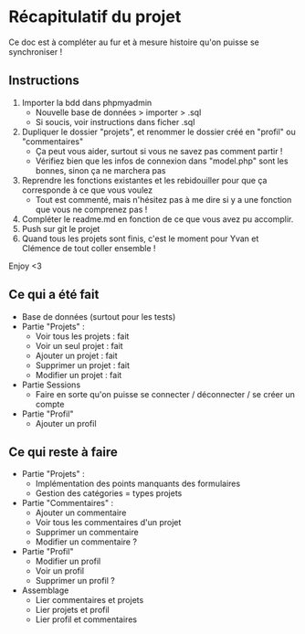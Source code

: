 # Récapitulatif du projet 
Ce doc est à compléter au fur et à mesure histoire qu'on puisse se synchroniser ! 


## Instructions 
1. Importer la bdd dans phpmyadmin 
    - Nouvelle base de données > importer > .sql 
    - Si soucis, voir instructions dans ficher .sql
2. Dupliquer le dossier "projets", et renommer le dossier créé en "profil" ou "commentaires" 
    - Ça peut vous aider, surtout si vous ne savez pas comment partir ! 
    - Vérifiez bien que les infos de connexion dans "model.php" sont les bonnes, sinon ça ne marchera pas 
3. Reprendre les fonctions existantes et les rebidouiller pour que ça corresponde à ce que vous voulez 
    - Tout est commenté, mais n'hésitez pas à me dire si y a une fonction que vous ne comprenez pas ! 
4. Compléter le readme.md en fonction de ce que vous avez pu accomplir.
5. Push sur git le projet 
6. Quand tous les projets sont finis, c'est le moment pour Yvan et Clémence de tout coller ensemble ! 

Enjoy <3


## Ce qui a été fait 
- Base de données (surtout pour les tests)
- Partie "Projets" : 
    - Voir tous les projets : fait 
    - Voir un seul projet : fait 
    - Ajouter un projet : fait 
    - Supprimer un projet : fait 
    - Modifier un projet : fait 
- Partie Sessions
    - Faire en sorte qu'on puisse se connecter / déconnecter / se créer un compte
- Partie "Profil"
    - Ajouter un profil

## Ce qui reste à faire 
- Partie "Projets" : 
    - Implémentation des points manquants des formulaires
    - Gestion des catégories = types projets
- Partie "Commentaires" : 
    - Ajouter un commentaire 
    - Voir tous les commentaires d'un projet 
    - Supprimer un commentaire 
    - Modifier un commentaire ? 
- Partie "Profil"
    - Modifier un profil 
    - Voir un profil 
    - Supprimer un profil ? 
- Assemblage 
    - Lier commentaires et projets 
    - Lier projets et profil 
    - Lier profil et commentaires 
